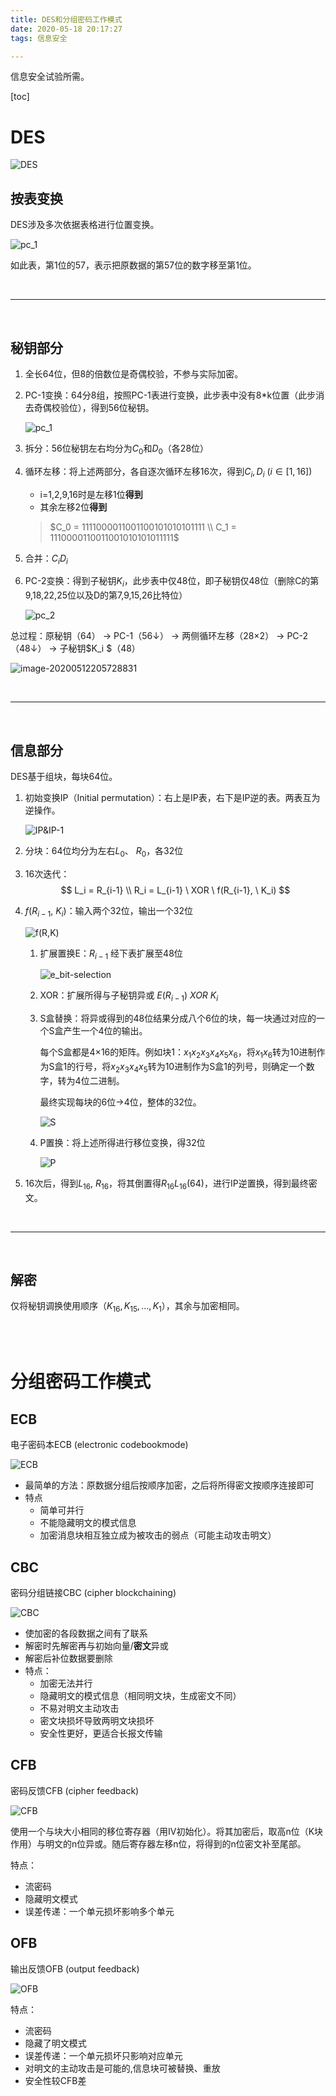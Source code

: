 ```yaml
---
title: DES和分组密码工作模式
date: 2020-05-18 20:17:27
tags: 信息安全

---
```




信息安全试验所需。

<!--more-->

[toc]

# DES

![DES](DES和分组密码工作模式/DES.png)

## 按表变换

DES涉及多次依据表格进行位置变换。

![pc_1](DES和分组密码工作模式/pc_1.png)

如此表，第1位的57，表示把原数据的第57位的数字移至第1位。

<br/>

---

<br/>

## 秘钥部分

1. 全长64位，但8的倍数位是奇偶校验，不参与实际加密。

2. PC-1变换：64分8组，按照PC-1表进行变换，此步表中没有8*k位置（此步消去奇偶校验位），得到56位秘钥。

	![pc_1](DES和分组密码工作模式/pc_1.png)

3. 拆分：56位秘钥左右均分为$C_0$和$D_0$（各28位）

4. 循环左移：将上述两部分，各自逐次循环左移16次，得到$C_i,D_i \ (i\in[1,16])$

	* i=1,2,9,16时是左移1位**得到**
	* 其余左移2位**得到**

	> $C_0 = 1111000011001100101010101111
	> \\ C_1 = 1110000110011001010101011111$

5. 合并：$C_iD_i$ 

6. PC-2变换：得到子秘钥$K_i$，此步表中仅48位，即子秘钥仅48位（删除C的第9,18,22,25位以及D的第7,9,15,26比特位）

	![pc_2](DES和分组密码工作模式/pc_2.png)

	

总过程：原秘钥（64） -> PC-1（56↓） -> 两侧循环左移（28×2） -> PC-2（48↓） -> 子秘钥$K_i $（48）

![image-20200512205728831](DES和分组密码工作模式/image-20200512205728831.png)

<br/>

---

<br/>

## 信息部分

DES基于组块，每块64位。

1. 初始变换IP（Initial permutation）：右上是IP表，右下是IP逆的表。两表互为逆操作。

	![IP&IP-1](DES和分组密码工作模式/IP&IP-1.png)

2. 分块：64位均分为左右$L_0、 \ R_0$，各32位

3. 16次迭代：
	$$
	L_i = R_{i-1}
	\\ R_i = L_{i-1} \ XOR \ f(R_{i-1}, \ K_i)
	$$

4. $f(R_{i-1}, \ K_{i})$：输入两个32位，输出一个32位

	![f(R,K)](DES和分组密码工作模式/f(R,K).png)

	1. 扩展置换E：$R_{i-1}$ 经下表扩展至48位

		![e_bit-selection](DES和分组密码工作模式/e_bit-selection.png)

	2. XOR：扩展所得与子秘钥异或 $E(R_{i-1}) \ XOR \ K_i$ 

	3. S盒替换：将异或得到的48位结果分成八个6位的块，每一块通过对应的一个S盒产生一个4位的输出。

		每个S盒都是4×16的矩阵。例如块1：$x_1x_2x_3x_4x_5x_6$，将$x_1x_6$转为10进制作为S盒1的行号，将$x_2x_3x_4x_5$转为10进制作为S盒1的列号，则确定一个数字，转为4位二进制。

		最终实现每块的6位->4位，整体的32位。

		![S](DES和分组密码工作模式/S.png)

	4. P置换：将上述所得进行移位变换，得32位

		![P](DES和分组密码工作模式/P.png)

5. 16次后，得到$L_{16}, \ R_{16}$，将其倒置得$R_{16}L_{16}(64)$，进行IP逆置换，得到最终密文。

<br/>

---

<br/>

## 解密

仅将秘钥调换使用顺序（$K_{16},K_{15},...,K_1$），其余与加密相同。

<br/>

<br/>

# 分组密码工作模式

## ECB

电子密码本ECB (electronic codebookmode)

![ECB](DES和分组密码工作模式/ECB.jpg)

* 最简单的方法：原数据分组后按顺序加密，之后将所得密文按顺序连接即可
* 特点
	* 简单可并行
	* 不能隐藏明文的模式信息
	* 加密消息块相互独立成为被攻击的弱点（可能主动攻击明文）

## CBC

密码分组链接CBC (cipher blockchaining)

![CBC](DES和分组密码工作模式/CBC.jpg)

* 使加密的各段数据之间有了联系
* 解密时先解密再与初始向量/**密文**异或
* 解密后补位数据要删除
* 特点：
	* 加密无法并行
	* 隐藏明文的模式信息（相同明文块，生成密文不同）
	* 不易对明文主动攻击
	* 密文块损坏导致两明文块损坏
	* 安全性更好，更适合长报文传输

## CFB

密码反馈CFB (cipher feedback)

![CFB](DES和分组密码工作模式/CFB.jpg)

使用一个与块大小相同的移位寄存器（用IV初始化）。将其加密后，取高n位（K块作用）与明文的n位异或。随后寄存器左移n位，将得到的n位密文补至尾部。

特点：

* 流密码
* 隐藏明文模式
* 误差传递：一个单元损坏影响多个单元

## OFB

输出反馈OFB (output feedback)

![OFB](DES和分组密码工作模式/OFB.jpg)

特点：

* 流密码
* 隐藏了明文模式
* 误差传递：一个单元损坏只影响对应单元
* 对明文的主动攻击是可能的,信息块可被替换、重放
* 安全性较CFB差
